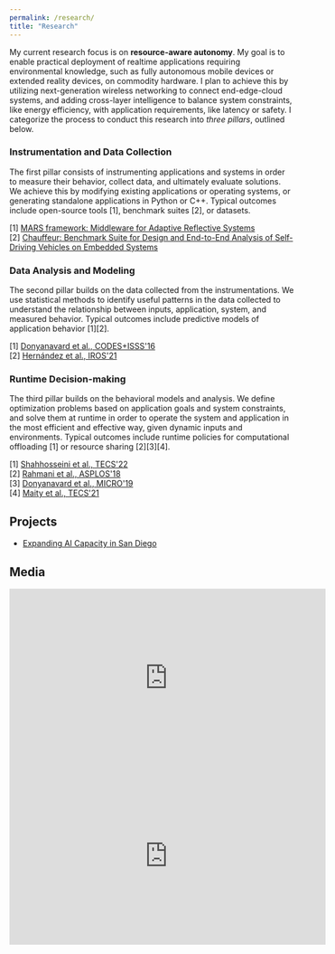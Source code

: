 ```yaml
---
permalink: /research/
title: "Research"
---
```


My current research focus is on **resource-aware autonomy**. My goal is to enable practical deployment of realtime applications requiring environmental knowledge, such as fully autonomous mobile devices or extended reality devices, on commodity hardware. I plan to achieve this by utilizing next-generation wireless networking to connect end-edge-cloud systems, and adding cross-layer intelligence to balance system constraints, like energy efficiency, with application requirements, like latency or safety. I categorize the process to conduct this research into _three pillars_, outlined below.

### Instrumentation and Data Collection ###
The first pillar consists of instrumenting applications and systems in order to measure their behavior, collect data, and ultimately evaluate solutions.
We achieve this by modifying existing applications or operating systems, or generating standalone applications in Python or C++.
Typical outcomes include open-source tools [1], benchmark suites [2], or datasets.

[1] [MARS framework: Middleware for Adaptive Reflective Systems](https://github.com/duttresearchgroup/MARS)<br>
[2] [Chauffeur: Benchmark Suite for Design and End-to-End Analysis of Self-Driving Vehicles on Embedded Systems](https://github.com/duttresearchgroup/Chauffeur) 

### Data Analysis and Modeling ###
The second pillar builds on the data collected from the instrumentations.
We use statistical methods to identify useful patterns in the data collected to understand the relationship between inputs, application, system, and measured behavior.
Typical outcomes include predictive models of application behavior [1][2].

[1] [Donyanavard et al., CODES+ISSS'16](https://dl.acm.org/doi/abs/10.1145/2968456.2968459)<br>
[2] [Hernández et al., IROS'21](https://dl.acm.org/doi/abs/10.1145/2968456.2968459)

### Runtime Decision-making ###
The third pillar builds on the behavioral models and analysis.
We define optimization problems based on application goals and system constraints, and solve them at runtime in order to operate the system and application in the most efficient and effective way, given dynamic inputs and environments.
Typical outcomes include runtime policies for computational offloading [1] or resource sharing [2][3][4].

[1] [Shahhosseini et al., TECS'22](https://dl.acm.org/doi/full/10.1145/3520129)<br>
[2] [Rahmani et al., ASPLOS'18](https://dl.acm.org/doi/abs/10.1145/3173162.3173199)<br>
[3] [Donyanavard et al., MICRO'19](https://dl.acm.org/doi/abs/10.1145/3352460.3358312)<br>
[4] [Maity et al., TECS'21](https://dl.acm.org/doi/abs/10.1145/3466875)

## Projects
* [Expanding AI Capacity in San Diego](https://expandai.sdsu.edu/)

## Media
<iframe width="560" height="315" src="https://www.youtube-nocookie.com/embed/iGdzzA-jpNc" title="YouTube video player" frameborder="0" allow="accelerometer; autoplay; clipboard-write; encrypted-media; gyroscope; picture-in-picture; web-share" allowfullscreen></iframe>
  
<iframe width="560" height="315" src="https://www.youtube-nocookie.com/embed/iDVT4Gyp8q8" title="Fall 2022 Colloquium Talk - Bryan Donyanavard (09/09/2022)" frameborder="0" allow="accelerometer; autoplay; clipboard-write; encrypted-media; gyroscope; picture-in-picture; web-share" allowfullscreen></iframe>

